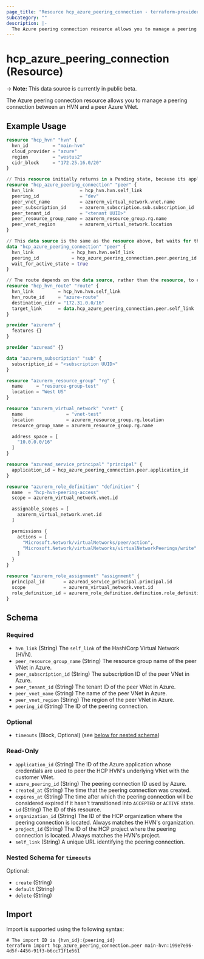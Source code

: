 ```yaml
---
page_title: "Resource hcp_azure_peering_connection - terraform-provider-hcp"
subcategory: ""
description: |-
  The Azure peering connection resource allows you to manage a peering connection between an HVN and a peer Azure VNet.
---
```


# hcp_azure_peering_connection (Resource)

-> **Note:** This data source is currently in public beta.

The Azure peering connection resource allows you to manage a peering connection between an HVN and a peer Azure VNet.

## Example Usage

```terraform
resource "hcp_hvn" "hvn" {
  hvn_id         = "main-hvn"
  cloud_provider = "azure"
  region         = "westus2"
  cidr_block     = "172.25.16.0/20"
}

// This resource initially returns in a Pending state, because its application_id is required to complete acceptance of the connection.
resource "hcp_azure_peering_connection" "peer" {
  hvn_link                 = hcp_hvn.hvn.self_link
  peering_id               = "dev"
  peer_vnet_name           = azurerm_virtual_network.vnet.name
  peer_subscription_id     = azurerm_subscription.sub.subscription_id
  peer_tenant_id           = "<tenant UUID>"
  peer_resource_group_name = azurerm_resource_group.rg.name
  peer_vnet_region         = azurerm_virtual_network.location
}

// This data source is the same as the resource above, but waits for the connection to be Active before returning.
data "hcp_azure_peering_connection" "peer" {
  hvn_link              = hcp_hvn.hvn.self_link
  peering_id            = hcp_azure_peering_connection.peer.peering_id
  wait_for_active_state = true
}

// The route depends on the data source, rather than the resource, to ensure the peering is in an Active state.
resource "hcp_hvn_route" "route" {
  hvn_link         = hcp_hvn.hvn.self_link
  hvn_route_id     = "azure-route"
  destination_cidr = "172.31.0.0/16"
  target_link      = data.hcp_azure_peering_connection.peer.self_link
}

provider "azurerm" {
  features {}
}

provider "azuread" {}

data "azurerm_subscription" "sub" {
  subscription_id = "<subscription UUID>"
}

resource "azurerm_resource_group" "rg" {
  name     = "resource-group-test"
  location = "West US"
}

resource "azurerm_virtual_network" "vnet" {
  name                = "vnet-test"
  location            = azurerm_resource_group.rg.location
  resource_group_name = azurerm_resource_group.rg.name

  address_space = [
    "10.0.0.0/16"
  ]
}

resource "azuread_service_principal" "principal" {
  application_id = hcp_azure_peering_connection.peer.application_id
}

resource "azurerm_role_definition" "definition" {
  name  = "hcp-hvn-peering-access"
  scope = azurerm_virtual_network.vnet.id

  assignable_scopes = [
    azurerm_virtual_network.vnet.id
  ]

  permissions {
    actions = [
      "Microsoft.Network/virtualNetworks/peer/action",
      "Microsoft.Network/virtualNetworks/virtualNetworkPeerings/write"
    ]
  }
}

resource "azurerm_role_assignment" "assignment" {
  principal_id       = azuread_service_principal.principal.id
  scope              = azurerm_virtual_network.vnet.id
  role_definition_id = azurerm_role_definition.definition.role_definition_resource_id
}
```

<!-- schema generated by tfplugindocs -->
## Schema

### Required

- `hvn_link` (String) The `self_link` of the HashiCorp Virtual Network (HVN).
- `peer_resource_group_name` (String) The resource group name of the peer VNet in Azure.
- `peer_subscription_id` (String) The subscription ID of the peer VNet in Azure.
- `peer_tenant_id` (String) The tenant ID of the peer VNet in Azure.
- `peer_vnet_name` (String) The name of the peer VNet in Azure.
- `peer_vnet_region` (String) The region of the peer VNet in Azure.
- `peering_id` (String) The ID of the peering connection.

### Optional

- `timeouts` (Block, Optional) (see [below for nested schema](#nestedblock--timeouts))

### Read-Only

- `application_id` (String) The ID of the Azure application whose credentials are used to peer the HCP HVN's underlying VNet with the customer VNet.
- `azure_peering_id` (String) The peering connection ID used by Azure.
- `created_at` (String) The time that the peering connection was created.
- `expires_at` (String) The time after which the peering connection will be considered expired if it hasn't transitioned into `ACCEPTED` or `ACTIVE` state.
- `id` (String) The ID of this resource.
- `organization_id` (String) The ID of the HCP organization where the peering connection is located. Always matches the HVN's organization.
- `project_id` (String) The ID of the HCP project where the peering connection is located. Always matches the HVN's project.
- `self_link` (String) A unique URL identifying the peering connection.

<a id="nestedblock--timeouts"></a>
### Nested Schema for `timeouts`

Optional:

- `create` (String)
- `default` (String)
- `delete` (String)

## Import

Import is supported using the following syntax:

```shell
# The import ID is {hvn_id}:{peering_id}
terraform import hcp_azure_peering_connection.peer main-hvn:199e7e96-4d5f-4456-91f3-b6cc71f1e561
```
